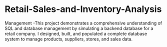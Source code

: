 # Retail-Sales-and-Inventory-Analysis
Management -This project demonstrates a comprehensive understanding of SQL and database management by simulating a backend database for a retail company. I designed, built, and populated a complete database system to manage products, suppliers, stores, and sales data.
